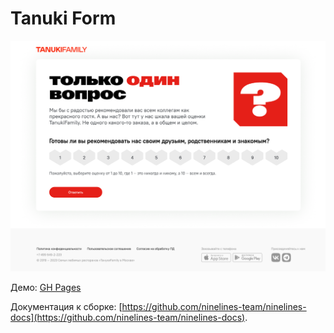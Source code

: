 # Tanuki Form

![img.png](img.png)

Демо: [GH Pages](https://ovcharov2v.github.io/tanuki-form/)

Документация к сборке: [https://github.com/ninelines-team/ninelines-docs](https://github.com/ninelines-team/ninelines-docs).
